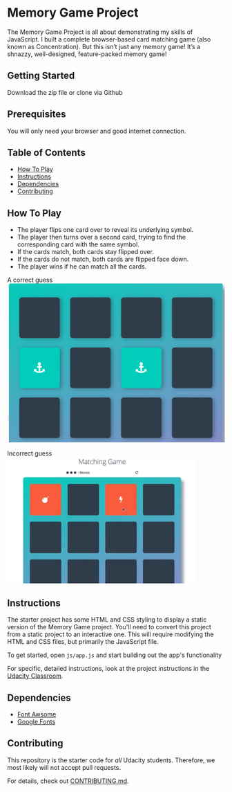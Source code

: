 # Memory Game Project
The Memory Game Project is all about demonstrating my skills of JavaScript. I built a complete browser-based card matching game (also known as Concentration). But this isn’t just any memory game! It’s a shnazzy, well-designed, feature-packed memory game!

## Getting Started
Download the zip file or clone via Github

## Prerequisites
You will only need your browser and good internet connection.

## Table of Contents

* [How To Play](#how_to_play)
* [Instructions](#instructions)
* [Dependencies](#dependencies)
* [Contributing](#contributing)

## How To Play
* The player flips one card over to reveal its underlying symbol.
* The player then turns over a second card, trying to find the corresponding card with the same symbol.
* If the cards match, both cards stay flipped over.
* If the cards do not match, both cards are flipped face down.
* The player wins if he can match all the cards.

A correct guess
![Screenshot](correct.png)

Incorrect guess
![Screenshot](incorrect.png)

## Instructions

The starter project has some HTML and CSS styling to display a static version of the Memory Game project. You'll need to convert this project from a static project to an interactive one. This will require modifying the HTML and CSS files, but primarily the JavaScript file.

To get started, open `js/app.js` and start building out the app's functionality

For specific, detailed instructions, look at the project instructions in the [Udacity Classroom](https://classroom.udacity.com/me).

## Dependencies

* [Font Awsome](https://maxcdn.bootstrapcdn.com/font-awesome/4.6.1/css/font-awesome.min.css)
* [Google Fonts](https://fonts.googleapis.com/css?family=Coda)

## Contributing

This repository is the starter code for _all_ Udacity students. Therefore, we most likely will not accept pull requests.

For details, check out [CONTRIBUTING.md](CONTRIBUTING.md).
